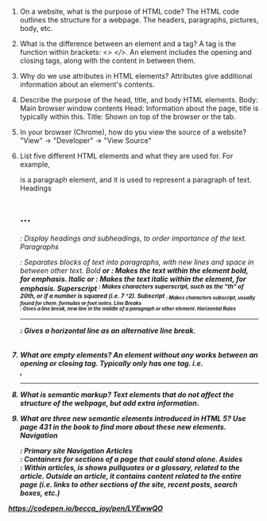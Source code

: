 1. On a website, what is the purpose of HTML code?
    The HTML code outlines the structure for a webpage. The headers, paragraphs, pictures, body, etc.

2. What is the difference between an element and a tag?
    A tag is the function within brackets: <_> </_>. An element includes the opening and closing tags, along with the content in between them.

3. Why do we use attributes in HTML elements?
    Attributes give additional information about an element's contents.

4. Describe the purpose of the head, title, and body HTML elements.
    Body: Main browser window contents
    Head: Information about the page, title is typically within this.
    Title: Shown on top of the browser or the tab.

5. In your browser (Chrome), how do you view the source of a website?
    "View" -> "Developer" -> "View Source"

6. List five different HTML elements and what they are used for. For example, <p></p> is a paragraph element, and it is used to represent a paragraph of text.
    Headings <h1> <h2> ... <h6> : Display headings and subheadings, to order importance of the text.
    Paragraphs <p> : Separates blocks of text into paragraphs, with new lines and space in between other text.
    Bold <b> or <strong> : Makes the text within the element bold, for emphasis.
    Italic <i> or <em> : Makes the text italic within the element, for emphasis.
    Superscript <sup> : Makes characters superscript, such as the "th" of 20th, or if a number is squared (i.e. 7 ^2).
    Subscript <sub> : Makes characters subscript, usually found for chem. formulas or foot notes.
    Line Breaks <br /> : Gives a line break, new line in the middle of a paragraph or other element.
    Horizontal Rules <hr /> : Gives a horizontal line as an alternative line break.

7. What are empty elements?
    An element without any works between an opening or closing tag. Typically only has one tag.
    i.e. <br />, <hr />

8. What is semantic markup?
    Text elements that do not affect the structure of the webpage, but add extra information.

9. What are three new semantic elements introduced in HTML 5? Use page 431 in the book to find more about these new elements.
    Navigation <nav> </nav> : Primary site Navigation
    Articles <article> </article> : Containers for sections of a page that could stand alone.
    Asides <aside> </aside> : Within articles, is shows pullquotes or a glossary, related to the article. Outside an article, it contains content related to the entire page (i.e. links to other sections of the site, recent posts, search boxes, etc.)


https://codepen.io/becca_joy/pen/LYEwwQO
